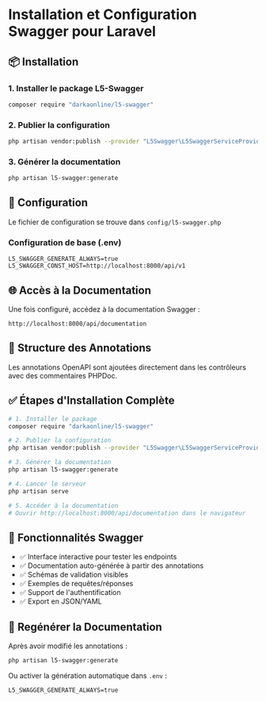 # Installation et Configuration Swagger pour Laravel

## 📦 Installation

### 1. Installer le package L5-Swagger

```bash
composer require "darkaonline/l5-swagger"
```

### 2. Publier la configuration

```bash
php artisan vendor:publish --provider "L5Swagger\L5SwaggerServiceProvider"
```

### 3. Générer la documentation

```bash
php artisan l5-swagger:generate
```

## 🔧 Configuration

Le fichier de configuration se trouve dans `config/l5-swagger.php`

### Configuration de base (.env)

```env
L5_SWAGGER_GENERATE_ALWAYS=true
L5_SWAGGER_CONST_HOST=http://localhost:8000/api/v1
```

## 🌐 Accès à la Documentation

Une fois configuré, accédez à la documentation Swagger :

```
http://localhost:8000/api/documentation
```

## 📝 Structure des Annotations

Les annotations OpenAPI sont ajoutées directement dans les contrôleurs avec des commentaires PHPDoc.

## ✅ Étapes d'Installation Complète

```bash
# 1. Installer le package
composer require "darkaonline/l5-swagger"

# 2. Publier la configuration
php artisan vendor:publish --provider "L5Swagger\L5SwaggerServiceProvider"

# 3. Générer la documentation
php artisan l5-swagger:generate

# 4. Lancer le serveur
php artisan serve

# 5. Accéder à la documentation
# Ouvrir http://localhost:8000/api/documentation dans le navigateur
```

## 🎯 Fonctionnalités Swagger

- ✅ Interface interactive pour tester les endpoints
- ✅ Documentation auto-générée à partir des annotations
- ✅ Schémas de validation visibles
- ✅ Exemples de requêtes/réponses
- ✅ Support de l'authentification
- ✅ Export en JSON/YAML

## 🔄 Regénérer la Documentation

Après avoir modifié les annotations :

```bash
php artisan l5-swagger:generate
```

Ou activer la génération automatique dans `.env` :

```env
L5_SWAGGER_GENERATE_ALWAYS=true
```
